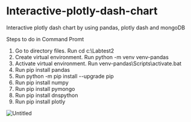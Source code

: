 # Interactive-plotly-dash-chart
Interactive plotly dash chart by using pandas, plotly dash and mongoDB

Steps to do in Command Promt
1. Go to directory files. Run cd c:\Labtest2
2. Create virtual environment. Run python -m venv venv-pandas
3. Activate virtual environment. Run venv-pandas\Scripts\activate.bat 
4. Run pip install pandas
5. Run python -m pip install --upgrade pip
6. Run pip install numpy
7. Run pip install pymongo
8. Run pip install dnspython
9. Run pip install plotly

![Untitled](https://user-images.githubusercontent.com/81603864/149278828-0113f52f-eb2c-4c23-8205-79fb3923c737.png)
